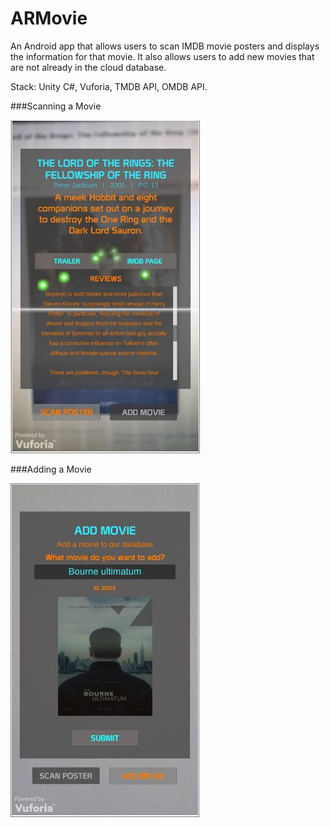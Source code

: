 # ARMovie

An Android app that allows users to scan IMDB movie posters and displays the information for that movie. It also allows users to add new movies that are not already in the cloud database.

Stack: Unity C#, Vuforia, TMDB API, OMDB API. 

###Scanning a Movie

![alt tag](https://raw.githubusercontent.com/adinger/ARMovie/master/ARMovieSCAN.jpg)

###Adding a Movie

![alt tag](https://raw.githubusercontent.com/adinger/ARMovie/master/ARMovieADD.jpg)
